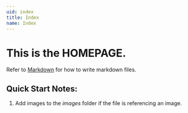 ```yaml
---
uid: index
title: Index
name: Index
---
```

# This is the **HOMEPAGE**.
Refer to [Markdown](http://daringfireball.net/projects/markdown/) for how to write markdown files.
## Quick Start Notes:
1. Add images to the *images* folder if the file is referencing an image.

